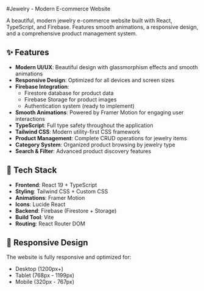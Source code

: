 #Jewelry - Modern E-commerce Website

A beautiful, modern jewelry e-commerce website built with React, TypeScript, and Firebase. Features smooth animations, a responsive design, and a comprehensive product management system.

## ✨ Features

- **Modern UI/UX**: Beautiful design with glassmorphism effects and smooth animations
- **Responsive Design**: Optimized for all devices and screen sizes
- **Firebase Integration**: 
  - Firestore database for product data
  - Firebase Storage for product images
  - Authentication system (ready to implement)
- **Smooth Animations**: Powered by Framer Motion for engaging user interactions
- **TypeScript**: Full type safety throughout the application
- **Tailwind CSS**: Modern utility-first CSS framework
- **Product Management**: Complete CRUD operations for jewelry items
- **Category System**: Organized product browsing by jewelry type
- **Search & Filter**: Advanced product discovery features

## 🚀 Tech Stack

- **Frontend**: React 19 + TypeScript
- **Styling**: Tailwind CSS + Custom CSS
- **Animations**: Framer Motion
- **Icons**: Lucide React
- **Backend**: Firebase (Firestore + Storage)
- **Build Tool**: Vite
- **Routing**: React Router DOM


## 📱 Responsive Design

The website is fully responsive and optimized for:
- Desktop (1200px+)
- Tablet (768px - 1199px)
- Mobile (320px - 767px)

